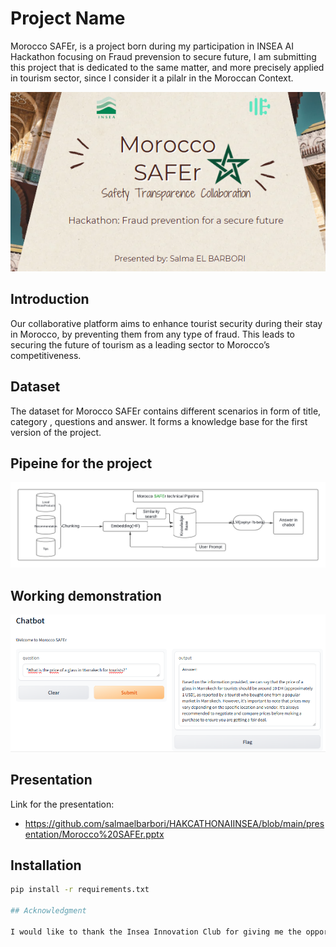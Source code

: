 # Project Name

Morocco SAFEr, is a project born  during my participation in INSEA AI Hackathon focusing on Fraud prevension to secure future, I am submitting this project that is dedicated to the same matter, and more precisely applied in tourism sector, since I consider it a pilalr in the Moroccan Context.

<p align="center">
  <img src="./assets/Cover.PNG" alt="cover" title="cover">
</p>


## Introduction

Our collaborative platform aims to enhance tourist security during their stay in Morocco, by preventing them from any type of fraud. This leads to securing the future of tourism as a leading sector to Morocco’s competitiveness.

## Dataset

The dataset for Morocco SAFEr contains different scenarios in form of title, category , questions and answer. It forms a knowledge base for the first version of the project.

## Pipeine for the project
<img src="./assets/projectPipeline.png" alt="pipeline" title="pipeline">

## Working demonstration
<img src="./assets/WorkingDemo.PNG" alt="demo" title="demo">

## Presentation

Link for the presentation: 
- https://github.com/salmaelbarbori/HAKCATHONAIINSEA/blob/main/presentation/Morocco%20SAFEr.pptx



## Installation

```bash
pip install -r requirements.txt

## Acknowledgment

I would like to thank the Insea Innovation Club for giving me the opportunity to develop a meaningful project and contribute to the betterment of Morocco.